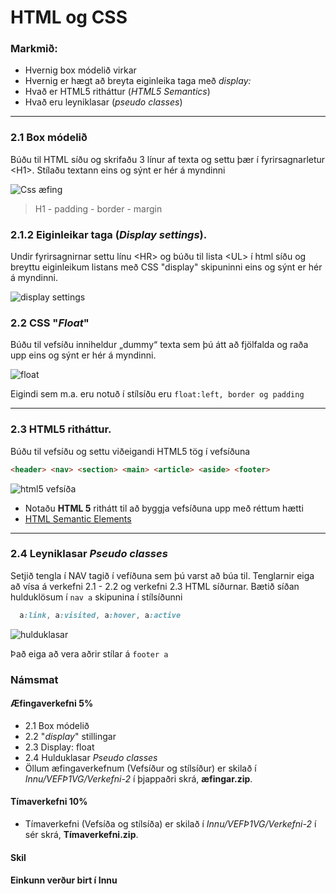 # HTML og CSS

### Markmið:

- Hvernig box módelið virkar 
- Hvernig er hægt að breyta eiginleika taga með _display:_ 
- Hvað er HTML5 ritháttur (_HTML5 Semantics_)
- Hvað eru leyniklasar (_pseudo classes_)

---
  
### 2.1 Box módelið

Búðu til HTML síðu og skrifaðu 3 línur af texta og settu þær í fyrirsagnarletur &lt;H1>. Stílaðu textann eins og sýnt er hér á myndinni

![Css æfing](Námsefni/Box-model/box-inheritance.JPG)

> H1 - padding - border - margin

### 2.1.2 Eiginleikar taga (_Display settings_).

Undir fyrirsagnirnar settu línu &lt;HR> og búðu til lista &lt;UL> í html síðu og breyttu eiginleikum listans með CSS "display" skipuninni eins og sýnt er hér á myndinni.
   
![display settings](Námsefni/Box-model/display.JPG)


### 2.2 CSS "_Float_" 

Búðu til vefsíðu inniheldur „dummy“ texta sem þú átt að fjölfalda og raða upp eins og sýnt er hér á myndinni.

![float](Námsefni/v.2.2.jpg)

Eigindi sem m.a. eru notuð í stílsíðu eru `float:left, border og padding `

---

### 2.3 HTML5 ritháttur.  

Búðu til vefsíðu og settu viðeigandi HTML5 tög í vefsíðuna

```HTML
<header> <nav> <section> <main> <article> <aside> <footer> 
```

![html5 vefsíða](Námsefni/v2.3.jpg)

- Notaðu **HTML 5** rithátt til að byggja vefsíðuna upp með réttum hætti
- [HTML Semantic Elements](https://www.w3schools.com/html/html5_semantic_elements.asp) 

---

### 2.4 Leyniklasar _Pseudo classes_ 
 
Setjið tengla í NAV tagið í vefíðuna sem þú varst að búa til. Tenglarnir eiga að vísa á verkefni 2.1 - 2.2 og verkefni 2.3 HTML síðurnar. Bætið síðan hulduklösum í ` nav a ` skipunina í stílsíðunni 

```CSS
  a:link, a:visited, a:hover, a:active 

```
![hulduklasar](Námsefni/v2.4.jpg)

Það eiga að vera aðrir stílar á ` footer a ` 

### Námsmat

#### Æfingaverkefni 5%

- 2.1 Box módelið 
- 2.2 "_display_" stillingar  
- 2.3 Display: float 
- 2.4 Hulduklasar _Pseudo classes_
- Öllum æfingaverkefnum  (Vefsíður og stílsíður) er skilað í _Innu/VEFÞ1VG/Verkefni-2_ í þjappaðri skrá, **æfingar.zip**. 

#### Tímaverkefni 10%

- Tímaverkefni  (Vefsíða og stílsíða) er skilað í _Innu/VEFÞ1VG/Verkefni-2_ í sér skrá, **Tímaverkefni.zip**. 

#### Skil





#### Einkunn verður birt í Innu
